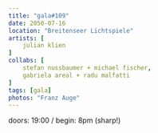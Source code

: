 ```yaml
---
title: "gala#109"
date: 2050-07-16
location: "Breitenseer Lichtspiele"
artists: [
    julian klien
]
collabs: [
    stefan nussbaumer + michael fischer,
    gabriela areal + radu malfatti
]
tags: [gala]
photos: "Franz Auge"
---
```

doors: 19:00 / begin: 8pm (sharp!)  
